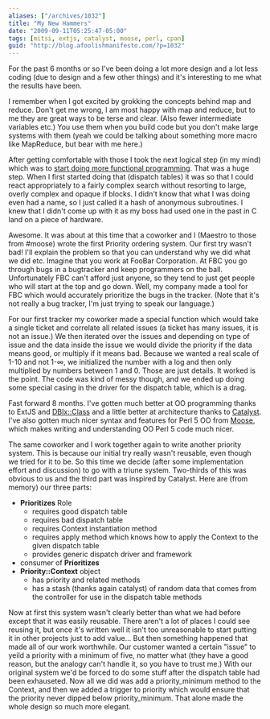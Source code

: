 ```yaml
---
aliases: ["/archives/1032"]
title: "My New Hammers"
date: "2009-09-11T05:25:47-05:00"
tags: [mitsi, extjs, catalyst, moose, perl, cpan]
guid: "http://blog.afoolishmanifesto.com/?p=1032"
---
```

For the past 6 months or so I've been doing a lot more design and a lot less coding (due to design and a few other things) and it's interesting to me what the results have been.

I remember when I got excited by grokking the concepts behind map and reduce. Don't get me wrong, I am most happy with map and reduce, but to me they are great ways to be terse and clear. (Also fewer intermediate variables etc.) You use them when you build code but you don't make large systems with them (yeah we could be talking about something more macro like MapReduce, but bear with me here.)

After getting comfortable with those I took the next logical step (in my mind) which was to [start doing more functional programming](/archives/341). That was a huge step. When I first started doing that (dispatch tables) it was so that I could react appropriately to a fairly complex search without resorting to large, overly complex and opaque if blocks. I didn't know that what I was doing even had a name, so I just called it a hash of anonymous subroutines. I knew that I didn't come up with it as my boss had used one in the past in C land on a piece of hardware.

Awesome. It was about at this time that a coworker and I (Maestro to those from #moose) wrote the first Priority ordering system. Our first try wasn't bad! I'll explain the problem so that you can understand why we did what we did etc. Imagine that you work at FooBar Corporation. At FBC you go through bugs in a bugtracker and keep programmers on the ball. Unfortunately FBC can't afford just anyone, so they tend to just get people who will start at the top and go down. Well, my company made a tool for FBC which would accurately prioritize the bugs in the tracker. (Note that it's not really a bug tracker, I'm just trying to speak our language.)

For our first tracker my coworker made a special function which would take a single ticket and correlate all related issues (a ticket has many issues, it is not an issue.) We then iterated over the issues and depending on type of issue and the data inside the issue we would divide the priority if the data means good, or multiply if it means bad. Because we wanted a real scale of 1-10 and not 1-∞, we initialized the number with a log and then only multiplied by numbers between 1 and 0. Those are just details. It worked is the point. The code was kind of messy though, and we ended up doing some special casing in the driver for the dispatch table, which is a drag.

Fast forward 8 months. I've gotten much better at OO programming thanks to ExtJS and [DBIx::Class](http://search.cpan.org/perldoc?DBIx::Class) and a little better at architecture thanks to [Catalyst](http://search.cpan.org/perldoc?Catalyst). I've also gotten much nicer syntax and features for Perl 5 OO from [Moose](http://search.cpan.org/perldoc?Moose), which makes writing and understanding OO Perl 5 code much nicer.

The same coworker and I work together again to write another priority system. This is because our initial try really wasn't reusable, even though we tried for it to be. So this time we decide (after some implementation effort and discussion) to go with a triune system. Two-thirds of this was obvious to us and the third part was inspired by Catalyst. Here are (from memory) our three parts:

- **Prioritizes** Role
  - requires good dispatch table
  - requires bad dispatch table
  - requires Context instantiation method
  - requires apply method which knows how to apply the Context to the given dispatch table
  - provides generic dispatch driver and framework
- consumer of **Prioritizes**
- **Priority::Context** object
  - has priority and related methods
  - has a stash (thanks again catalyst) of random data that comes from the controller for use in the dispatch table methods

Now at first this system wasn't clearly better than what we had before except that it was easily reusable. There aren't a lot of places I could see reusing it, but once it's written well it isn't too unreasonable to start putting it in other projects just to add value... But then something happened that made all of our work worthwhile. Our customer wanted a certain "issue" to yeild a priority with a minimum of five, no matter what (they have a good reason, but the analogy can't handle it, so you have to trust me.) With our original system we'd be forced to do some stuff after the dispatch table had been exhauseted. Now all we did was add a priority\_minimum method to the Context, and then we added a trigger to priority which would ensure that the priority never dipped below priority\_minimum. That alone made the whole design so much more elegant.
